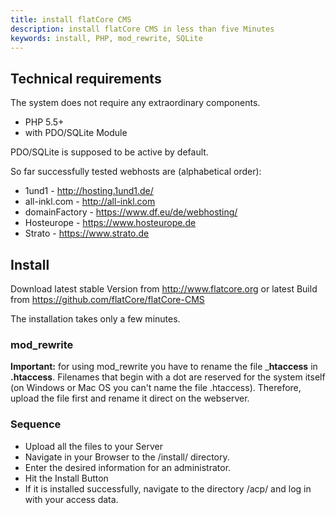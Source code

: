 ```yaml
---
title: install flatCore CMS
description: install flatCore CMS in less than five Minutes
keywords: install, PHP, mod_rewrite, SQLite
---
```


## Technical requirements

The system does not require any extraordinary components.

* PHP 5.5+
* with PDO/SQLite Module

PDO/SQLite is supposed to be active by default.

So far successfully tested webhosts are (alphabetical order):

* 1und1 - http://hosting.1und1.de/
* all-inkl.com - http://all-inkl.com
* domainFactory - https://www.df.eu/de/webhosting/
* Hosteurope - https://www.hosteurope.de
* Strato - https://www.strato.de

## Install

Download latest stable Version from http://www.flatcore.org or latest Build from https://github.com/flatCore/flatCore-CMS

The installation takes only a few minutes.

### mod_rewrite

__Important:__ for using mod_rewrite you have to rename the file ___htaccess__ in __.htaccess__. Filenames that begin with a dot are reserved for the system itself (on Windows or Mac OS you can't name the file .htaccess). Therefore, upload the file first and rename it direct on the webserver.

### Sequence

* Upload all the files to your Server
* Navigate in your Browser to the /install/ directory.
* Enter the desired information for an administrator.
* Hit the Install Button
* If it is installed successfully, navigate to the directory /acp/ and log in with your access data.